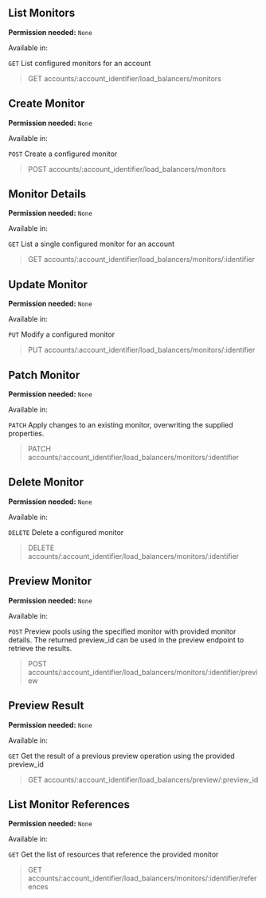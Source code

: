 ## List Monitors

**Permission needed:** `None`

Available in:



`GET` List configured monitors for an account

> GET accounts/:account_identifier/load_balancers/monitors


## Create Monitor

**Permission needed:** `None`

Available in:



`POST` Create a configured monitor

> POST accounts/:account_identifier/load_balancers/monitors


## Monitor Details

**Permission needed:** `None`

Available in:



`GET` List a single configured monitor for an account

> GET accounts/:account_identifier/load_balancers/monitors/:identifier


## Update Monitor

**Permission needed:** `None`

Available in:



`PUT` Modify a configured monitor

> PUT accounts/:account_identifier/load_balancers/monitors/:identifier


## Patch Monitor

**Permission needed:** `None`

Available in:



`PATCH` Apply changes to an existing monitor, overwriting the supplied properties.

> PATCH accounts/:account_identifier/load_balancers/monitors/:identifier


## Delete Monitor

**Permission needed:** `None`

Available in:



`DELETE` Delete a configured monitor

> DELETE accounts/:account_identifier/load_balancers/monitors/:identifier


## Preview Monitor

**Permission needed:** `None`

Available in:



`POST` Preview pools using the specified monitor with provided monitor details. The returned preview_id can be used in the preview endpoint to retrieve the results.

> POST accounts/:account_identifier/load_balancers/monitors/:identifier/preview


## Preview Result

**Permission needed:** `None`

Available in:



`GET` Get the result of a previous preview operation using the provided preview_id

> GET accounts/:account_identifier/load_balancers/preview/:preview_id


## List Monitor References

**Permission needed:** `None`

Available in:



`GET` Get the list of resources that reference the provided monitor

> GET accounts/:account_identifier/load_balancers/monitors/:identifier/references
